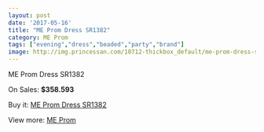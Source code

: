 ```yaml
---
layout: post
date: '2017-05-16'
title: "ME Prom Dress SR1382"
category: ME Prom
tags: ["evening","dress","beaded","party","brand"]
image: http://img.princessan.com/10712-thickbox_default/me-prom-dress-sr1382.jpg
---
```

ME Prom Dress SR1382

On Sales: **$358.593**
<a href="https://www.princessan.com/en/me-prom/4715-me-prom-dress-sr1382.html"><amp-img layout="responsive" width="600" height="600" src="//img.princessan.com/10712-thickbox_default/me-prom-dress-sr1382.jpg" alt="ME Prom Dress SR1382 0" /></a>

Buy it: [ME Prom Dress SR1382](https://www.princessan.com/en/me-prom/4715-me-prom-dress-sr1382.html "ME Prom Dress SR1382")

View more: [ME Prom](https://www.princessan.com/en/33-me-prom "ME Prom")
